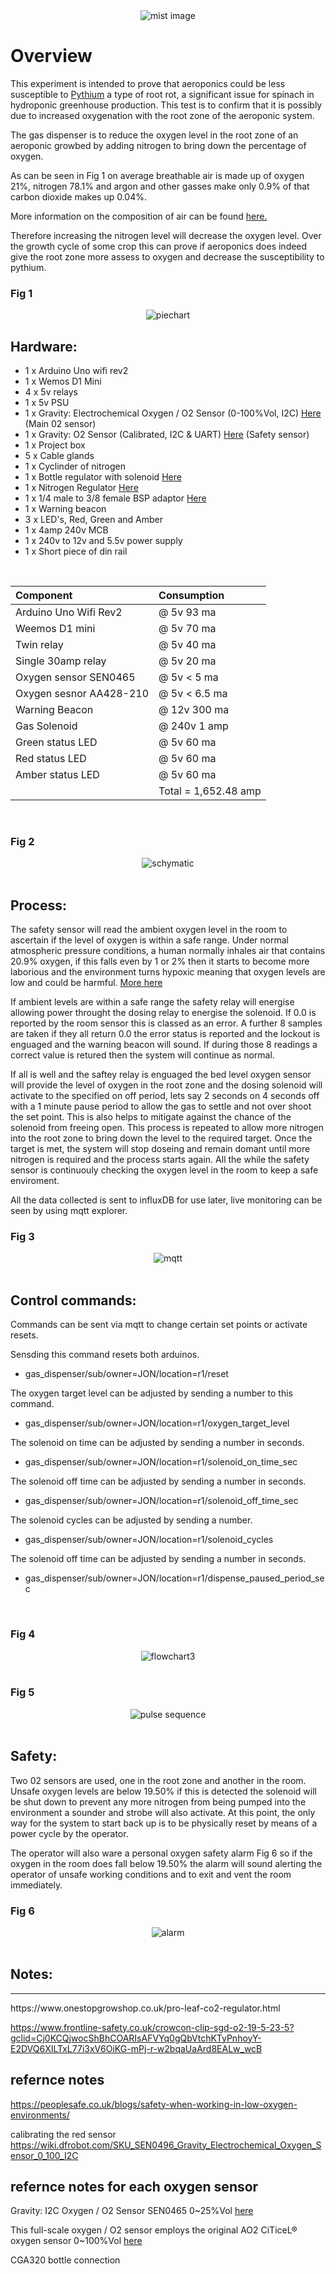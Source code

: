 <div align="center">
   <img src="https://github.com/jonathanw82/gas_dispensor/blob/main/media/mist.jpg" alt="mist image"/>
 </div>

# Overview
This experiment is intended to prove that aeroponics could be less susceptible to [Pythium](https://en.wikipedia.org/wiki/Pythium) a type of root rot, a significant issue for spinach in hydroponic greenhouse production. This test is to confirm that it is possibly due to increased oxygenation with the root zone of the aeroponic system.

The gas dispenser is to reduce the oxygen level in the root zone of an aeroponic growbed by adding nitrogen to bring down the percentage of oxygen.

As can be seen in Fig 1 on average breathable air is made up of oxygen 21%, nitrogen 78.1% and argon and other gasses make only 0.9% of that carbon dioxide makes up 0.04%. 

More information on the composition of air can be found [here.](https://en.wikipedia.org/wiki/Atmosphere_of_Earth)

Therefore increasing the nitrogen level will decrease the oxygen level. Over the growth cycle of some crop this can prove if aeroponics does indeed give the root zone more assess to oxygen and decrease the susceptibility to pythium.

### Fig 1
<div align="center">
   <img src="https://github.com/jonathanw82/gas_dispensor/blob/main/media/piechart.jpg" alt="piechart"/>
 </div>


## Hardware:

* 1 x Arduino Uno wifi rev2
* 1 x Wemos D1 Mini
* 4 x 5v relays
* 1 x 5v PSU
* 1 x Gravity: Electrochemical Oxygen / O2 Sensor (0-100%Vol, I2C) [Here](https://www.dfrobot.com/product-2569.html) (Main 02 sensor) 
* 1 x Gravity: O2 Sensor (Calibrated, I2C & UART) [Here](https://thepihut.com/products/gravity-o2-sensor-calibrated-i2c-uart?variant=41620114866371&currency=GBP&utm_medium=product_sync&utm_source=google&utm_content=sag_organic&utm_campaign=sag_organic&gclid=CjwKCAjw586hBhBrEiwAQYEnHaFBwm7ZAKjgB-vlygECEoYnv8AqbQjYx805CCJuayE0CSrMo6SIVhoCAVIQAvD_BwE) (Safety sensor)
* 1 x Project box
* 5 x Cable glands
* 1 x Cyclinder of nitrogen
* 1 x Bottle regulator with solenoid [Here](https://www.onestopgrowshop.co.uk/pro-leaf-co2-regulator.html)
* 1 x Nitrogen Regulator [Here](https://www.welduk.com/nitrogen-regulator-p64)
* 1 x 1/4 male to 3/8 female BSP adaptor [Here](https://www.air-compressorsdirect.co.uk/bsp-fittings/taper-1-4-male-to-3-8-female-bsp-adaptor)
* 1 x Warning beacon
* 3 x LED's, Red, Green and Amber
* 1 x 4amp 240v MCB
* 1 x 240v to 12v and 5.5v power supply
* 1 x Short piece of din rail 

<br>

| Component               | Consumption        |
| :----------------       | :-----------       |
| Arduino Uno Wifi Rev2   | @ 5v 93 ma         |
| Weemos D1 mini          | @ 5v 70 ma         |
| Twin relay              | @ 5v 40 ma         |
| Single 30amp relay      | @ 5v 20 ma         |
| Oxygen sensor SEN0465   | @ 5v < 5 ma        |
| Oxygen sesnor AA428-210 | @ 5v < 6.5 ma      |
| Warning Beacon          | @ 12v 300 ma       |
| Gas Solenoid            | @ 240v 1 amp       |
| Green status LED        | @ 5v 60 ma         |
| Red status LED          | @ 5v 60 ma         |
| Amber status LED        | @ 5v 60 ma         |
|                         |Total = 1,652.48 amp|

<br>

### Fig 2
<div align="center">
   <img src="https://github.com/jonathanw82/gas_dispensor/blob/main/media/newschymatic.jpg" alt="schymatic"/>
 </div>
<br>

## Process:
The safety sensor will read the ambient oxygen level in the room to ascertain if the level of oxygen is within a safe range. Under normal atmospheric pressure conditions, a human normally inhales air that contains 20.9% oxygen, if this falls even by 1 or 2% then it starts to become more laborious and the environment turns hypoxic meaning that oxygen levels are low and could be harmful. [More here](#safety)

If ambient levels are within a safe range the safety relay will energise allowing power throught the dosing relay to energise the solenoid. If 0.0 is reported by the room sensor this is classed as an error. A further 8 samples are taken if they all return 0.0 the error status is reported and the lockout is enguaged and the warning beacon will sound. If during those 8 readings a correct value is retured then the system will continue as normal.

If all is well and the saftey relay is enguaged the bed level oxygen sensor will provide the level of oxygen in the root zone and the dosing solenoid will activate to the specified on off period, lets say 2 seconds on 4 seconds off with a 1 minute pause period to allow the gas to settle and not over shoot the set point. This is also helps to mitigate against the chance of the solenoid from freeing open. This process is repeated to allow more nitrogen into the root zone to bring down the level to the required target. Once the target is met, the system will stop doseing and remain domant until more nitrogen is required and the process starts again. All the while the safety sensor is continuouly checking the oxygen level in the room to keep a safe enviroment.

All the data collected is sent to influxDB for use later, live monitoring can be seen by using mqtt explorer.

### Fig 3
<div align="center">
   <img src="https://github.com/jonathanw82/gas_dispensor/blob/main/media/mqtt.png" alt="mqtt"/>
 </div>
<br>


## Control commands:
Commands can be sent via mqtt to change certain set points or activate resets.


Sensding this command resets both arduinos.
* gas_dispenser/sub/owner=JON/location=r1/reset

The oxygen target level can be adjusted by sending a number to this command.
* gas_dispenser/sub/owner=JON/location=r1/oxygen_target_level

The solenoid on time can be adjusted by sending a number in seconds.
* gas_dispenser/sub/owner=JON/location=r1/solenoid_on_time_sec

The solenoid off time can be adjusted by sending a number in seconds.
* gas_dispenser/sub/owner=JON/location=r1/solenoid_off_time_sec

The solenoid cycles can be adjusted by sending a number.
* gas_dispenser/sub/owner=JON/location=r1/solenoid_cycles

The solenoid off time can be adjusted by sending a number in seconds.
* gas_dispenser/sub/owner=JON/location=r1/dispense_paused_period_sec

<br>

### Fig 4
<div align="center">
   <img src="https://github.com/jonathanw82/gas_dispensor/blob/main/media/Flowdiagram3.jpg" alt="flowchart3"/>
 </div>
<br>

### Fig 5
<div align="center">
   <img src="https://github.com/jonathanw82/gas_dispensor/blob/main/media/pulse sequence.jpg" alt="pulse sequence"/>
 </div>
<br>

## Safety:

Two 02 sensors are used, one in the root zone and another in the room. Unsafe oxygen levels are below 19.50% if this is detected the solenoid will be shut down to prevent any more nitrogen from being pumped into the environment a sounder and strobe will also activate. At this point, the only way for the system to start back up is to be physically reset by means of a power cycle by the operator.

The operator will also ware a personal oxygen safety alarm Fig 6 so if the oxygen in the room does fall below 19.50% the alarm will sound alerting the operator of unsafe working conditions and to exit and vent the room immediately.

### Fig 6
<div align="center">
   <img src="https://github.com/jonathanw82/gas_dispensor/blob/main/media/crowcon-clip-sgd--o2jpg_1.jpg" alt="alarm"/>
 </div>

<br>



## Notes:

<hr>
https://www.onestopgrowshop.co.uk/pro-leaf-co2-regulator.html


https://www.frontline-safety.co.uk/crowcon-clip-sgd-o2-19-5-23-5?gclid=Cj0KCQjwocShBhCOARIsAFVYq0gQbVtchKTyPnhoyY-E2DVQ6XILTxL77i3xV6OiKG-mPj-r-w2bqaUaArd8EALw_wcB

## refernce notes
https://peoplesafe.co.uk/blogs/safety-when-working-in-low-oxygen-environments/

calibrating the red sensor
https://wiki.dfrobot.com/SKU_SEN0496_Gravity_Electrochemical_Oxygen_Sensor_0_100_I2C


## refernce notes for each oxygen sensor

Gravity: I2C Oxygen / O2 Sensor SEN0465 0~25%Vol [here]([https://wiki.dfrobot.com/Gravity_I2C_Oxygen_Sensor_SKU_SEN0322](https://wiki.dfrobot.com/SKU_SEN0465toSEN0476_Gravity_Gas_Sensor_Calibrated_I2C_UART))


This full-scale oxygen / O2 sensor employs the original AO2 CiTiceL® oxygen sensor 0~100%Vol [here](https://wiki.dfrobot.com/SKU_SEN0496_Gravity_Electrochemical_Oxygen_Sensor_0_100_I2C)



CGA320 bottle connection
